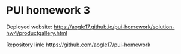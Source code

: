 # PUI homework 3

Deployed website: https://aogle17.github.io/pui-homework/solution-hw4/productgallery.html

Repository link: https://github.com/aogle17/pui-homework
